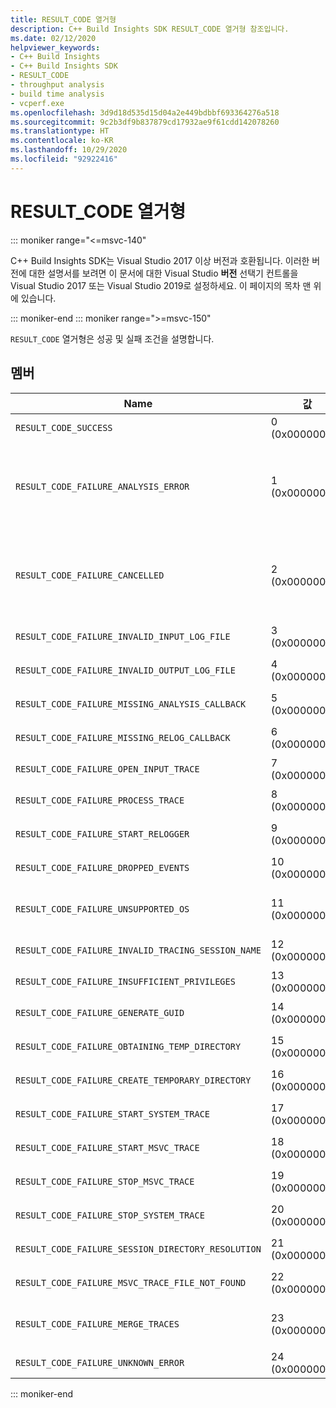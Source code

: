 ```yaml
---
title: RESULT_CODE 열거형
description: C++ Build Insights SDK RESULT_CODE 열거형 참조입니다.
ms.date: 02/12/2020
helpviewer_keywords:
- C++ Build Insights
- C++ Build Insights SDK
- RESULT_CODE
- throughput analysis
- build time analysis
- vcperf.exe
ms.openlocfilehash: 3d9d18d535d15d04a2e449bdbbf693364276a518
ms.sourcegitcommit: 9c2b3df9b837879cd17932ae9f61cdd142078260
ms.translationtype: HT
ms.contentlocale: ko-KR
ms.lasthandoff: 10/29/2020
ms.locfileid: "92922416"
---
```

# <a name="result_code-enum"></a>RESULT_CODE 열거형

::: moniker range="<=msvc-140"

C++ Build Insights SDK는 Visual Studio 2017 이상 버전과 호환됩니다. 이러한 버전에 대한 설명서를 보려면 이 문서에 대한 Visual Studio **버전** 선택기 컨트롤을 Visual Studio 2017 또는 Visual Studio 2019로 설정하세요. 이 페이지의 목차 맨 위에 있습니다.

::: moniker-end
::: moniker range=">=msvc-150"

`RESULT_CODE` 열거형은 성공 및 실패 조건을 설명합니다.

## <a name="members"></a>멤버

| Name | 값 | Description |
|--|--|--|
| `RESULT_CODE_SUCCESS` | 0 (0x00000000) | 작업이 완료되었습니다. |
| `RESULT_CODE_FAILURE_ANALYSIS_ERROR` | 1 (0x00000001) | [ANALYSIS_DESCRIPTOR](analysis-descriptor-struct.md) 또는 [RELOG_DESCRIPTOR](relog-descriptor-struct.md)에서 `CALLBACK_CODE_ANALYSIS_FAILURE` 값을 반환한 콜백 함수 중 하나입니다. 이 값은 [CALLBACK_CODE](callback-code-enum.md) 열거형의 멤버입니다. |
| `RESULT_CODE_FAILURE_CANCELLED` | 2 (0x00000002) | [ANALYSIS_DESCRIPTOR](analysis-descriptor-struct.md) 또는 [RELOG_DESCRIPTOR](relog-descriptor-struct.md)에서 `CALLBACK_CODE_ANALYSIS_CANCEL` 값을 반환한 콜백 함수 중 하나입니다. 이 값은 [CALLBACK_CODE](callback-code-enum.md) 열거형의 멤버입니다. |
| `RESULT_CODE_FAILURE_INVALID_INPUT_LOG_FILE` | 3 (0x00000003) | 지정된 입력 ETW(Windows용 이벤트 추적) 추적이 올바르지 않습니다. |
| `RESULT_CODE_FAILURE_INVALID_OUTPUT_LOG_FILE` | 4 (0x00000004) | 지정된 출력 ETW 추적이 올바르지 않습니다. |
| `RESULT_CODE_FAILURE_MISSING_ANALYSIS_CALLBACK` | 5 (0x00000005) | [ANALYSIS_CALLBACKS](analysis-callbacks-struct.md) 구조체가 올바르게 초기화되지 않았습니다. |
| `RESULT_CODE_FAILURE_MISSING_RELOG_CALLBACK` | 6 (0x00000006) | [RELOG_CALLBACKS](relog-callbacks-struct.md) 구조체가 올바르게 초기화되지 않았습니다. |
| `RESULT_CODE_FAILURE_OPEN_INPUT_TRACE` | 7 (0x00000007) | 입력 ETW 추적을 열지 못했습니다. |
| `RESULT_CODE_FAILURE_PROCESS_TRACE` | 8 (0x00000008) | 입력 ETW 추적을 처리하는 도중 오류가 발생했습니다. |
| `RESULT_CODE_FAILURE_START_RELOGGER` | 9 (0x00000009) | 다시 로깅 세션을 시작하는 도중 오류가 발생했습니다. |
| `RESULT_CODE_FAILURE_DROPPED_EVENTS` | 10 (0x0000000A) | 입력 ETW 추적에 중요 이벤트가 누락되었습니다. |
| `RESULT_CODE_FAILURE_UNSUPPORTED_OS` | 11 (0x0000000B) | 지원되지 않는 Windows 버전에서 C++ Build Insights를 사용하고 있습니다. |
| `RESULT_CODE_FAILURE_INVALID_TRACING_SESSION_NAME` | 12 (0x0000000C) | 제공된 서버 이름이 올바르지 않습니다. |
| `RESULT_CODE_FAILURE_INSUFFICIENT_PRIVILEGES` | 13 (0x0000000D) | 이 작업은 관리자 권한이 필요합니다. |
| `RESULT_CODE_FAILURE_GENERATE_GUID` | 14 (0x0000000E) | GUID를 생성하는 도중 오류가 발생했습니다. |
| `RESULT_CODE_FAILURE_OBTAINING_TEMP_DIRECTORY` | 15 (0x0000000F) | 임시 디렉터리 경로를 확인하는 도중 오류가 발생했습니다. |
| `RESULT_CODE_FAILURE_CREATE_TEMPORARY_DIRECTORY` | 16 (0x00000010) | 추적 세션을 시작할 임시 디렉터리를 만드는 도중 오류가 발생했습니다. |
| `RESULT_CODE_FAILURE_START_SYSTEM_TRACE` | 17 (0x00000011) | 시스템 추적을 시작하는 도중 오류가 발생했습니다. |
| `RESULT_CODE_FAILURE_START_MSVC_TRACE` | 18 (0x00000012) | MSVC 추적을 시작하는 도중 오류가 발생했습니다. |
| `RESULT_CODE_FAILURE_STOP_MSVC_TRACE` | 19 (0x00000013) | MSVC 추적을 중지하는 도중 오류가 발생했습니다. |
| `RESULT_CODE_FAILURE_STOP_SYSTEM_TRACE` | 20 (0x00000014) | 시스템 추적을 시작하는 도중 오류가 발생했습니다. |
| `RESULT_CODE_FAILURE_SESSION_DIRECTORY_RESOLUTION` | 21 (0x00000015) | 추적이 중지되었지만 추적 세션의 임시 디렉터리를 찾을 수 없습니다. |
| `RESULT_CODE_FAILURE_MSVC_TRACE_FILE_NOT_FOUND` | 22 (0x00000016) | 중지하는 MSVC 추적에 대한 추적 파일을 찾을 수 없습니다. |
| `RESULT_CODE_FAILURE_MERGE_TRACES` | 23 (0x00000017) | Kernel Trace Control(커널 추적 제어)로 추적을 병합하는 동안 오류가 발생했습니다. |
| `RESULT_CODE_FAILURE_UNKNOWN_ERROR` | 24 (0x00000018) | 알 수 없는 오류가 발생했습니다. |

::: moniker-end
